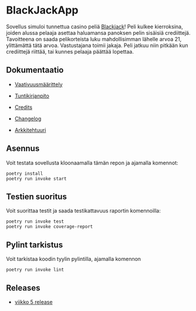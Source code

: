 # BlackJackApp

Sovellus simuloi tunnettua casino peliä [Blackjack](https://fi.wikipedia.org/wiki/Blackjack)!
Peli kulkee kierroksina, joiden alussa pelaaja asettaa haluamansa panoksen pelin sisäisiä crediittejä.
Tavoitteena on saada pelikorteista luku mahdollisimman lähelle arvoa 21, ylittämättä tätä arvoa.
Vastustajana toimii jakaja. Peli jatkuu niin pitkään kun crediittejä riittää, tai kunnes pelaaja päättää lopettaa.

## Dokumentaatio

- [Vaativuusmäärittely](https://github.com/SJET-Code/ot-harjoitustyo/blob/master/dokumentaatio/vaatimusmaarittely.md)

- [Tuntikirjanpito](https://github.com/SJET-Code/ot-harjoitustyo/blob/master/dokumentaatio/tuntikirjanpito.md)

- [Credits](./dokumentaatio/credits.md)

- [Changelog](./dokumentaatio/changelog.md)

- [Arkkitehtuuri](./dokumentaatio/arkkitehtuuri.md)

## Asennus

Voit testata sovellusta kloonaamalla tämän repon ja ajamalla komennot:
```
poetry install
poetry run invoke start
```
## Testien suoritus
Voit suorittaa testit ja saada testikattavuus raportin komennoilla:
```
poetry run invoke test
poetry run invoke coverage-report
```
## Pylint tarkistus
Voit tarkistaa koodin tyylin pylintilla, ajamalla komennon
```
poetry run invoke lint
```
## Releases
- [viikko 5 release](https://github.com/SJET-Code/ot-harjoitustyo/releases/tag/viikko5)
